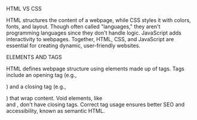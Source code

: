 HTML VS CSS

HTML structures the content of a webpage, while CSS styles it with colors, fonts, and layout. Though often called "languages," they aren't programming languages since they don't handle logic. JavaScript adds interactivity to webpages. Together, HTML, CSS, and JavaScript are essential for creating dynamic, user-friendly websites.


ELEMENTS AND TAGS

HTML defines webpage structure using elements made up of tags. Tags include an opening tag (e.g., <p>) and a closing tag (e.g., </p>) that wrap content. Void elements, like <br> and <img>, don't have closing tags. Correct tag usage ensures better SEO and accessibility, known as semantic HTML.
